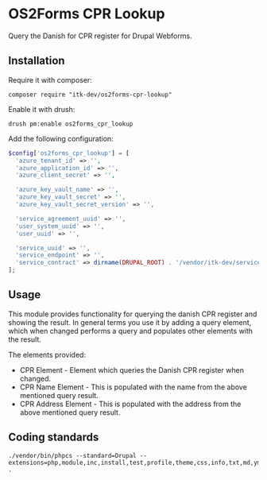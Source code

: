 # OS2Forms CPR Lookup

Query the Danish for CPR register for Drupal Webforms.

## Installation

Require it with composer:
```shell
composer require "itk-dev/os2forms-cpr-lookup"
```

Enable it with drush:
```shell
drush pm:enable os2forms_cpr_lookup
```

Add the following configuration:

```php
$config['os2forms_cpr_lookup'] = [
  'azure_tenant_id' => '',
  'azure_application_id' => '',
  'azure_client_secret' => '',

  'azure_key_vault_name' => '',
  'azure_key_vault_secret' => '',
  'azure_key_vault_secret_version' => '',

  'service_agreement_uuid' => '',
  'user_system_uuid' => '',
  'user_uuid' => '',

  'service_uuid' => '',
  'service_endpoint' => '',
  'service_contract' => dirname(DRUPAL_ROOT) . '/vendor/itk-dev/serviceplatformen/resources/person-base-data-extended-service-contract/wsdl/context/PersonBaseDataExtendedService.wsdl',
];
```

## Usage

This module provides functionality for querying the danish CPR register and showing the result.
In general terms you use it by adding a query element, which when changed performs a query and
populates other elements with the result.

The elements provided:

* CPR Element - Element which queries the Danish CPR register when changed.
* CPR Name Element - This is populated with the name from the above mentioned query result.
* CPR Address Element - This is populated with the address from the above mentioned query result.

## Coding standards

```shell
./vendor/bin/phpcs --standard=Drupal --extensions=php,module,inc,install,test,profile,theme,css,info,txt,md,yml .
```

